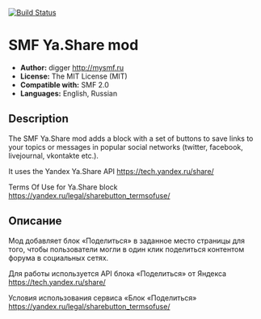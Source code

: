 [![Build Status](https://travis-ci.org/realdigger/SMF-Ya.Share.svg?branch=master)](https://travis-ci.org/realdigger/SMF-Ya.Share)
# SMF Ya.Share mod
* **Author:** digger http://mysmf.ru
* **License:** The MIT License (MIT)
* **Compatible with:** SMF 2.0
* **Languages:** English, Russian

## Description
The SMF Ya.Share mod adds a block with a set of buttons to save links to your topics or messages in popular social networks (twitter, facebook, livejournal, vkontakte etc.).

It uses the Yandex Ya.Share API https://tech.yandex.ru/share/

Terms Of Use for Ya.Share block https://yandex.ru/legal/sharebutton_termsofuse/

## Описание
Мод добавляет блок «Поделиться» в заданное место страницы для того, чтобы пользователи могли в один клик поделиться контентом форума в социальных сетях.

Для работы используется API блока «Поделиться» от Яндекса https://tech.yandex.ru/share/

Условия использования сервиса «Блок «Поделиться» https://yandex.ru/legal/sharebutton_termsofuse/
